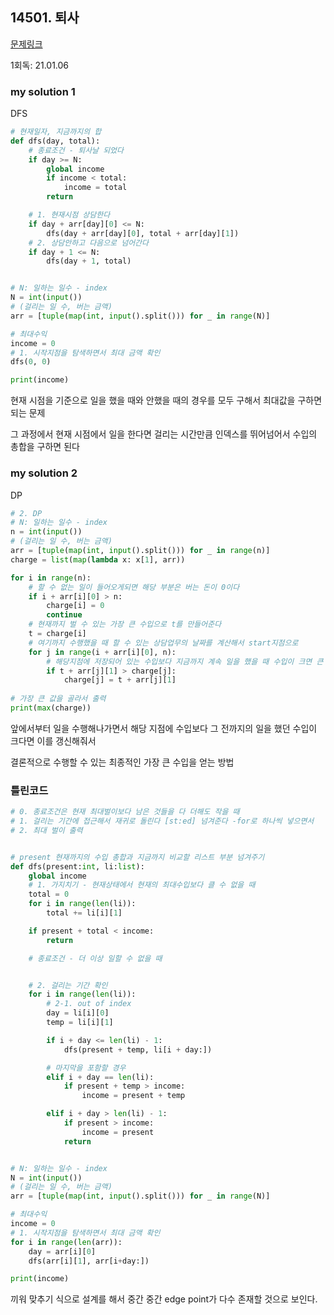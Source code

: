 ## 14501. 퇴사

[문제링크](https://www.acmicpc.net/problem/14501)

1회독: 21.01.06



### my solution 1

DFS

```python
# 현재일자, 지금까지의 합
def dfs(day, total):
    # 종료조건 - 퇴사날 되었다
    if day >= N:
        global income
        if income < total:
            income = total
        return

    # 1. 현재시점 상담한다
    if day + arr[day][0] <= N:
        dfs(day + arr[day][0], total + arr[day][1])
    # 2. 상담안하고 다음으로 넘어간다
    if day + 1 <= N:
        dfs(day + 1, total)


# N: 일하는 일수 - index
N = int(input())
# (걸리는 일 수, 버는 금액)
arr = [tuple(map(int, input().split())) for _ in range(N)]

# 최대수익
income = 0
# 1. 시작지점을 탐색하면서 최대 금액 확인
dfs(0, 0)

print(income)
```

현재 시점을 기준으로 일을 했을 때와 안했을 때의 경우를 모두 구해서 최대값을 구하면 되는 문제

그 과정에서 현재 시점에서 일을 한다면 걸리는 시간만큼 인덱스를 뛰어넘어서 수입의 총합을 구하면 된다

### my solution 2

DP

```python
# 2. DP
# N: 일하는 일수 - index
n = int(input())
# (걸리는 일 수, 버는 금액)
arr = [tuple(map(int, input().split())) for _ in range(n)]
charge = list(map(lambda x: x[1], arr))

for i in range(n):
    # 할 수 없는 일이 들어오게되면 해당 부분은 버는 돈이 0이다
    if i + arr[i][0] > n:
        charge[i] = 0
        continue
    # 현재까지 벌 수 있는 가장 큰 수입으로 t를 만들어준다
    t = charge[i]
    # 여기까지 수행했을 때 할 수 있는 상담업무의 날짜를 계산해서 start지점으로
    for j in range(i + arr[i][0], n):
        # 해당지점에 저장되어 있는 수입보다 지금까지 계속 일을 했을 때 수입이 크면 큰 값으로
        if t + arr[j][1] > charge[j]:
            charge[j] = t + arr[j][1]
            
# 가장 큰 값을 골라서 출력
print(max(charge))
```

앞에서부터 일을 수행해나가면서 해당 지점에 수입보다 그 전까지의 일을 했던 수입이 크다면 이를 갱신해줘서 

결론적으로 수행할 수 있는 최종적인 가장 큰 수입을 얻는 방법



### 틀린코드

```python
# 0. 종료조건은 현재 최대벌이보다 남은 것들을 다 더해도 작을 때
# 1. 걸리는 기간에 접근해서 재귀로 돌린다 [st:ed] 넘겨준다 -for로 하나씩 넣으면서
# 2. 최대 벌이 출력


# present 현재까지의 수입 총합과 지금까지 비교할 리스트 부분 넘겨주기
def dfs(present:int, li:list):
    global income
    # 1. 가지치기 - 현재상태에서 현재의 최대수입보다 클 수 없을 때
    total = 0
    for i in range(len(li)):
        total += li[i][1]

    if present + total < income:
        return

    # 종료조건 - 더 이상 일할 수 없을 때


    # 2. 걸리는 기간 확인
    for i in range(len(li)):
        # 2-1. out of index
        day = li[i][0]
        temp = li[i][1]

        if i + day <= len(li) - 1:
            dfs(present + temp, li[i + day:])

        # 마지막을 포함할 경우
        elif i + day == len(li):
            if present + temp > income:
                income = present + temp

        elif i + day > len(li) - 1:
            if present > income:
                income = present
            return


# N: 일하는 일수 - index
N = int(input())
# (걸리는 일 수, 버는 금액)
arr = [tuple(map(int, input().split())) for _ in range(N)]

# 최대수익
income = 0
# 1. 시작지점을 탐색하면서 최대 금액 확인
for i in range(len(arr)):
    day = arr[i][0]
    dfs(arr[i][1], arr[i+day:])

print(income)
```

끼워 맞추기 식으로 설계를 해서 중간 중간 edge point가 다수 존재할 것으로 보인다.